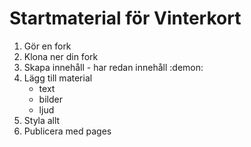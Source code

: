 # Startmaterial för Vinterkort

1. Gör en fork
2. Klona ner din fork
3. Skapa innehåll - har redan innehåll :demon:
4. Lägg till material
    - text
    - bilder
    - ljud
5. Styla allt
6. Publicera med pages

